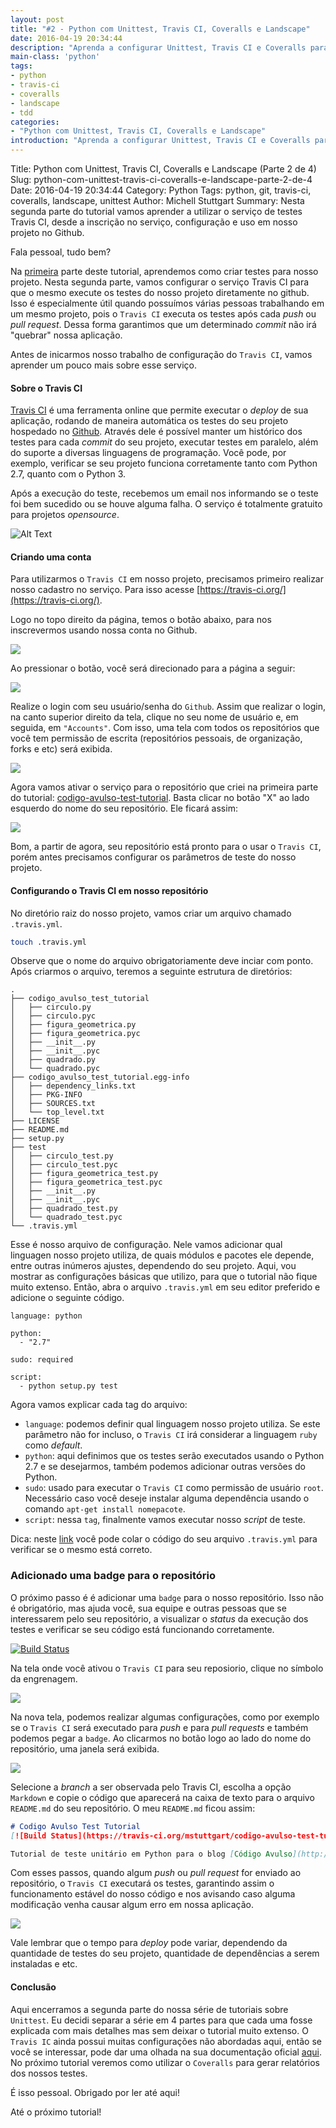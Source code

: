 ```yaml
---
layout: post
title: "#2 - Python com Unittest, Travis CI, Coveralls e Landscape"
date: 2016-04-19 20:34:44
description: "Aprenda a configurar Unittest, Travis CI e Coveralls para o seu projeto Python."
main-class: 'python'
tags:
- python
- travis-ci
- coveralls
- landscape
- tdd
categories:
- "Python com Unittest, Travis CI, Coveralls e Landscape"
introduction: "Aprenda a configurar Unittest, Travis CI e Coveralls para o seu projeto Python."
---
```


Title: Python com Unittest, Travis CI, Coveralls e Landscape (Parte 2 de 4)
Slug: python-com-unittest-travis-ci-coveralls-e-landscape-parte-2-de-4
Date: 2016-04-19 20:34:44
Category: Python
Tags: python, git, travis-ci, coveralls, landscape, unittest
Author: Michell Stuttgart
Summary: Nesta segunda parte do tutorial vamos aprender a utilizar o serviço de testes Travis CI, desde a inscrição no serviço, configuração e uso em nosso projeto no Github.

Fala pessoal, tudo bem?

Na [primeira](python-com-unittest-travis-ci-coveralls-e-landscape-parte-1-de-4.html) parte deste tutorial, aprendemos como criar testes para nosso projeto. Nesta segunda parte, vamos configurar o serviço Travis CI para que o mesmo execute os testes do nosso projeto diretamente no github. Isso é especialmente útil quando possuímos várias pessoas trabalhando em um mesmo projeto, pois o `Travis CI` executa os testes após cada *push* ou *pull request*. Dessa forma garantimos que um determinado *commit* não irá "quebrar" nossa aplicação.

Antes de inicarmos nosso trabalho de configuração do `Travis CI`, vamos aprender um pouco mais sobre esse serviço.

#### Sobre o Travis CI

[Travis CI](https://travis-ci.org/) é uma ferramenta online que permite executar o *deploy* de sua aplicação, rodando de maneira automática os testes do seu projeto hospedado no [Github](https://github.com/). Através dele é possível manter um histórico dos testes para cada *commit* do seu projeto, executar testes em paralelo, além do suporte a diversas linguagens de programação. Você pode, por exemplo, verificar se seu projeto funciona corretamente tanto com Python 2.7, quanto com o Python 3.

Após a execução do teste, recebemos um email nos informando se o teste foi bem sucedido ou se houve alguma falha. O serviço é totalmente gratuito para projetos *opensource*.

![Alt Text](/images/mstuttgart/snapshot_24.png)

#### Criando uma conta

Para utilizarmos o `Travis CI` em nosso projeto, precisamos primeiro realizar nosso cadastro no serviço. Para isso acesse [https://travis-ci.org/](https://travis-ci.org/).

Logo no topo direito da página, temos o botão abaixo, para nos inscrevermos usando nossa conta no Github.

![](/images/mstuttgart/snapshot_25.png)

Ao pressionar o botão, você será direcionado para a página a seguir:

![](/images/mstuttgart/snapshot_26.png)

Realize o login com seu usuário/senha do `Github`. Assim que realizar o login, na canto superior direito da tela, clique no seu nome de usuário e, em seguida, em `"Accounts"`. Com isso, uma tela com todos os repositórios que você tem permissão de escrita (repositórios pessoais, de organização, forks e etc) será exibida.

![](/images/mstuttgart/snapshot_27.png)

Agora vamos ativar o serviço para o repositório que criei na primeira parte do tutorial: [codigo-avulso-test-tutorial](https://github.com/mstuttgart/codigo-avulso-test-tutorial). Basta clicar no botão "X" ao lado esquerdo do nome do seu repositório. Ele ficará assim:

![](/images/mstuttgart/snapshot_28.png)

Bom, a partir de agora, seu repositório está pronto para o usar o `Travis CI`, porém antes precisamos configurar os parâmetros de teste do nosso projeto.

#### Configurando o Travis CI em nosso repositório

No diretório raiz do nosso projeto, vamos criar um arquivo chamado `.travis.yml`.

```bash
touch .travis.yml
```
 Observe que o nome do arquivo obrigatoriamente deve inciar com ponto. Após criarmos o arquivo, teremos a seguinte estrutura de diretórios:

```
.
├── codigo_avulso_test_tutorial
│   ├── circulo.py
│   ├── circulo.pyc
│   ├── figura_geometrica.py
│   ├── figura_geometrica.pyc
│   ├── __init__.py
│   ├── __init__.pyc
│   ├── quadrado.py
│   └── quadrado.pyc
├── codigo_avulso_test_tutorial.egg-info
│   ├── dependency_links.txt
│   ├── PKG-INFO
│   ├── SOURCES.txt
│   └── top_level.txt
├── LICENSE
├── README.md
├── setup.py
├── test
│   ├── circulo_test.py
│   ├── circulo_test.pyc
│   ├── figura_geometrica_test.py
│   ├── figura_geometrica_test.pyc
│   ├── __init__.py
│   ├── __init__.pyc
│   ├── quadrado_test.py
│   └── quadrado_test.pyc
└── .travis.yml
```

Esse é nosso arquivo de configuração. Nele vamos adicionar qual linguagen nosso projeto utiliza, de quais módulos e pacotes ele depende, entre outras inúmeros ajustes, dependendo do seu projeto. Aqui, vou mostrar as configurações básicas que utilizo, para que o tutorial não fique muito extenso. Então, abra o arquivo `.travis.yml` em seu editor preferido e adicione o seguinte código.

```travis
language: python

python:
  - "2.7"

sudo: required

script:
  - python setup.py test

```
 Agora vamos explicar cada tag do arquivo:

* `language`: podemos definir qual linguagem nosso projeto utiliza. Se este parâmetro não for incluso, o `Travis CI` irá considerar a linguagem `ruby` como *default*.
* `python`: aqui definimos que os testes serão executados usando o Python 2.7 e se desejarmos, também podemos adicionar outras versões do Python.
* `sudo`: usado para executar o `Travis CI` como permissão de usuário `root`. Necessário caso você deseje instalar alguma dependência usando o comando `apt-get install nomepacote`.
* `script`: nessa `tag`, finalmente vamos executar nosso *script* de teste.

Dica: neste [link](http://lint.travis-ci.org/) você pode colar o código do seu arquivo `.travis.yml` para verificar se o mesmo está correto.

### Adicionado uma badge para o repositório
O próximo passo é é adicionar uma `badge` para o nosso repositório. Isso não é obrigatório, mas ajuda você, sua equipe e outras pessoas que se interessarem pelo seu repositório, a visualizar o *status* da execução dos testes e verificar se seu código está funcionando corretamente.

[![Build Status](https://travis-ci.org/mstuttgart/codigo-avulso-test-tutorial.svg?branch=master)](https://travis-ci.org/mstuttgart/codigo-avulso-test-tutorial)

Na tela onde você ativou o `Travis CI` para seu reposiorio, clique no símbolo da engrenagem.

![](/images/mstuttgart/snapshot_28.png)

Na nova tela, podemos realizar algumas configurações, como por exemplo se o `Travis CI` será executado para *push* e para *pull requests* e também podemos pegar a `badge`. Ao clicarmos no botão logo ao lado do nome do repositório, uma janela será exibida.

![](/images/mstuttgart/snapshot_30.png)

Selecione a *branch* a ser observada pelo Travis CI, escolha a opção `Markdown` e copie o código que aparecerá na caixa de texto para o arquivo `README.md` do seu repositório. O meu `README.md` ficou assim:

```markdown
# Codigo Avulso Test Tutorial
[![Build Status](https://travis-ci.org/mstuttgart/codigo-avulso-test-tutorial.svg?branch=master)](https://travis-ci.org/mstuttgart/codigo-avulso-test-tutorial)

Tutorial de teste unitário em Python para o blog [Código Avulso](http://codigoavulso.com.br/).
```

Com esses passos, quando algum *push* ou *pull request* for enviado ao repositório, o `Travis CI` executará os testes, garantindo assim o funcionamento estável do nosso código e nos avisando caso alguma modificação venha causar algum erro em nossa aplicação.

![](/images/mstuttgart/snapshot_31.png)

Vale lembrar que o tempo para *deploy* pode variar, dependendo da quantidade de testes do seu projeto, quantidade de dependências a serem instaladas e etc.

#### Conclusão

Aqui encerramos a segunda parte do nossa série de tutoriais sobre `Unittest`. Eu decidi separar a série em 4 partes para que cada uma fosse explicada com mais detalhes mas sem deixar o tutorial muito extenso. O `Travis IC` ainda possui muitas configurações não abordadas aqui, então se você se interessar, pode dar uma olhada na sua documentação oficial [aqui](https://docs.travis-ci.com/). No próximo tutorial veremos como utilizar o `Coveralls` para gerar relatórios dos nossos testes.

É isso pessoal. Obrigado por ler até aqui!

Até o próximo tutorial!
